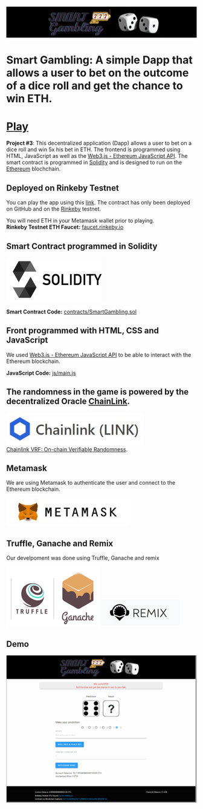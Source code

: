 ![HeaderLogo](images/Header.jpg)  

# Smart Gambling: A simple Dapp that allows a user to bet on the outcome of a dice roll and get the chance to win ETH. 

# **[Play](https://sebcoding.github.io/SmartGambling)**

**Project #3**: This decentralized application (Dapp) allows a user to bet on a dice roll and win 5x his bet in ETH. The frontend is programmed using HTML, JavaScript as well as the [Web3.js - Ethereum JavaScript API](https://web3js.readthedocs.io/). The smart contract is programmed in [Solidity](https://docs.soliditylang.org/) and is designed to run on the [Ethereum](https://ethereum.org/en/) blochchain.  

## Deployed on Rinkeby Testnet  

You can play the app using this [link](https://sebcoding.github.io/SmartGambling/). The contract has only been deployed on GitHub and on the [Rinkeby](https://www.rinkeby.io/) testnet.  

You will need ETH in your Metamask wallet prior to playing.  
**Rinkeby Testnet ETH Faucet:** [faucet.rinkeby.io](https://faucet.rinkeby.io/)

## Smart Contract programmed in Solidity  

![Solidity](images/Solidity.png)  

**Smart Contract Code:** [contracts/SmartGambling.sol](contracts/SmartGambling.sol)

## Front programmed with HTML, CSS and JavaScript  

We used [Web3.js - Ethereum JavaScript API](https://web3js.readthedocs.io/) to be able to interact with the Ethereum blockchain.  

**JavaScript Code:** [js/main.js](js/main.js)  

## The randomness in the game is powered by the decentralized Oracle [ChainLink](https://chain.link/solutions/chainlink-vrf). 

[![Logo](images/ChainLinkLogo.jpg)](https://chain.link/solutions/chainlink-vrf)  
[Chainlink VRF: On-chain Verifiable Randomness](https://blog.chain.link/verifiable-random-functions-vrf-random-number-generation-rng-feature/). 

## Metamask  

We are using Metamask to authenticate the user and connect to the Ethereum blockchain.  

[![Logo](images/MetaMaskLogo.jpg)](https://metamask.io/)

## Truffle, Ganache and Remix  

Our develpoment was done using Truffle, Ganache and remix

[![Logo](images/ganache.png)](https://www.trufflesuite.com/)
[![Logo](images/Remix.jpg)](https://remix.ethereum.org/)  

## Demo  

[![Demo](images/Demo.gif)](https://fintechcamp.github.io/SmartGambling/)


